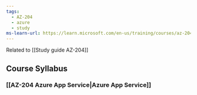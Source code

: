 ```yaml
---
tags:
  - AZ-204
  - azure
  - study
ms-learn-url: https://learn.microsoft.com/en-us/training/courses/az-204t00
---
```

Related to [[Study guide AZ-204]]

## Course Syllabus

### [[AZ-204 Azure App Service|Azure App Service]]


